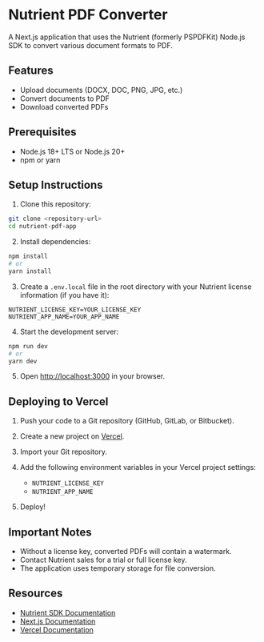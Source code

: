 # Nutrient PDF Converter

A Next.js application that uses the Nutrient (formerly PSPDFKit) Node.js SDK to convert various document formats to PDF.

## Features

- Upload documents (DOCX, DOC, PNG, JPG, etc.)
- Convert documents to PDF
- Download converted PDFs

## Prerequisites

- Node.js 18+ LTS or Node.js 20+
- npm or yarn

## Setup Instructions

1. Clone this repository:

```bash
git clone <repository-url>
cd nutrient-pdf-app
```

2. Install dependencies:

```bash
npm install
# or
yarn install
```

3. Create a `.env.local` file in the root directory with your Nutrient license information (if you have it):

```
NUTRIENT_LICENSE_KEY=YOUR_LICENSE_KEY
NUTRIENT_APP_NAME=YOUR_APP_NAME
```

4. Start the development server:

```bash
npm run dev
# or
yarn dev
```

5. Open [http://localhost:3000](http://localhost:3000) in your browser.

## Deploying to Vercel

1. Push your code to a Git repository (GitHub, GitLab, or Bitbucket).

2. Create a new project on [Vercel](https://vercel.com).

3. Import your Git repository.

4. Add the following environment variables in your Vercel project settings:
   - `NUTRIENT_LICENSE_KEY`
   - `NUTRIENT_APP_NAME`

5. Deploy!

## Important Notes

- Without a license key, converted PDFs will contain a watermark.
- Contact Nutrient sales for a trial or full license key.
- The application uses temporary storage for file conversion.

## Resources

- [Nutrient SDK Documentation](https://pspdfkit.com/guides/web/current/nutrient-overview/nutrient/)
- [Next.js Documentation](https://nextjs.org/docs)
- [Vercel Documentation](https://vercel.com/docs)